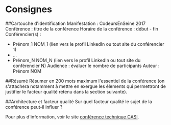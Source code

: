 # Consignes

##Cartouche d'identification
Manifestation : CodeursEnSeine 2017
Conférence : titre de la conférence
Horaire de la conférence : début - fin
Conférencier(s) :
 - Prénom_1 NOM_1 (lien vers le profil LinkedIn ou tout site du conférencier 1)
 - ...
 - Prénom_N NOM_N (lien vers le profil LinkedIn ou tout site du conférencier N)
Audience : évaluer le nombre de participants
Auteur : Prénom NOM

##Résumé
Résumer en 200 mots maximum l'essentiel de la conférence (on s'attachera notamment à mettre en exergue les élements qui permettront de justifier le facteur qualité retenu dans la section suivante).

##Architecture et facteur qualité
Sur quel facteur qualité le sujet de la conférence peut-il influer ?

Pour plus d'information, voir le site [conférence technique CASI](http://prodageo.insa-rouen.fr/casi/confperso/main.html).

